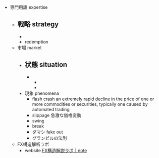 - 専門用語 expertise
    - 戦略 strategy
        - 
        - 
        - redemption
    - 市場 market
        - 状態 situation
            - 
            - 
                - 
                - 
        - 現象 phenomena
            - flash crash
                an extremely rapid decline in the price of one or more commodities or securities, typically one caused by automated trading
            - slippage
                急激な価格変動
            - swing
            - break
            - ダマシ fake out
            - グランビルの法則
    - FX構造解析ラボ
        - website
            [FX構造解説ラボ｜note](https://note.com/fx_structure2025)
